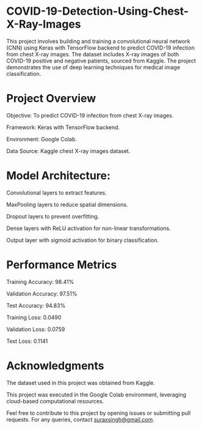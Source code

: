 # COVID-19-Detection-Using-Chest-X-Ray-Images
This project involves building and training a convolutional neural network (CNN) using Keras with TensorFlow backend to predict COVID-19 infection from chest X-ray images. The dataset includes X-ray images of both COVID-19 positive and negative patients, sourced from Kaggle. The project demonstrates the use of deep learning techniques for medical image classification.

# Project Overview
Objective: To predict COVID-19 infection from chest X-ray images. 

Framework: Keras with TensorFlow backend. 

Environment: Google Colab. 
   
Data Source: Kaggle chest X-ray images dataset.

# Model Architecture:

Convolutional layers to extract features.

MaxPooling layers to reduce spatial dimensions.

Dropout layers to prevent overfitting.

Dense layers with ReLU activation for non-linear transformations.

Output layer with sigmoid activation for binary classification.

# Performance Metrics

Training Accuracy: 98.41%

Validation Accuracy: 97.51%

Test Accuracy: 94.83%

Training Loss: 0.0490

Validation Loss: 0.0759

Test Loss: 0.1141

# Acknowledgments
The dataset used in this project was obtained from Kaggle.

This project was executed in the Google Colab environment, leveraging cloud-based computational resources.

Feel free to contribute to this project by opening issues or submitting pull requests. For any queries, contact suraxsingh@gmail.com.
